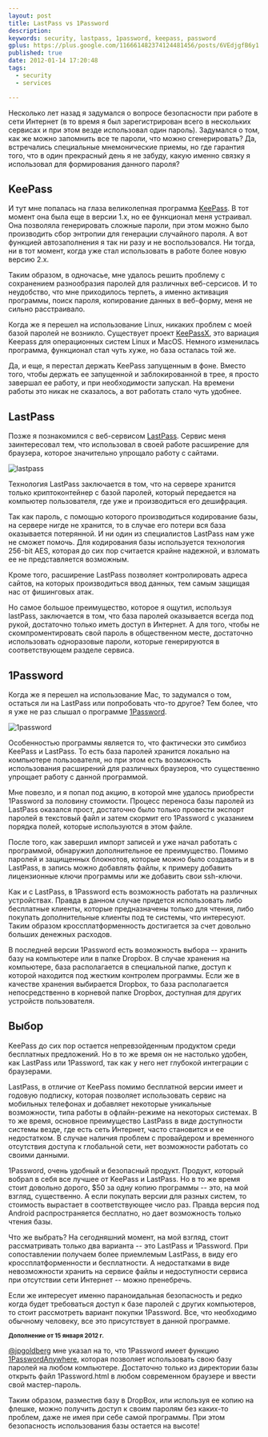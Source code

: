 ```yaml
---
layout: post
title: LastPass vs 1Password
description: 
keywords: security, lastpass, 1password, keepass, password
gplus: https://plus.google.com/116661482374124481456/posts/6VEdjgfB6y1
published: true
date: 2012-01-14 17:20:48
tags:
  - security
  - services

---
```


Несколько лет назад я задумался о вопросе безопасности при работе в сети Интернет (в то время я был зарегистрирован всего в нескольких сервисах и при этом везде использовал один пароль). Задумался о том, как же можно запомнить все те пароли, что можно сгенерировать? Да, встречались специальные мнемонические приемы, но где гарантия того, что в один прекрасный день я не забуду, какую именно связку я использовал для формирования данного пароля?

## KeePass

И тут мне попалась на глаза великолепная программа [KeePass](http://keepass.info/ "Keepass Password Safe"). В тот момент она была еще в версии 1.x, но ее функционал меня устраивал. Она позволяла генерировать сложные пароли, при этом можно было производить сбор энтропии для генерации случайного пароля. А вот функцией автозаполнения я так ни разу и не воспользовался. Ни тогда, ни в тот момент, когда уже стал использовать в работе более новую версию 2.x.

Таким образом, в одночасье, мне удалось решить проблему с сохранением разнообразия паролей для различных веб-серсисов. И то неудобство, что мне приходилось терпеть, а именно активация программы, поиск пароля, копирование данных в веб-форму, меня не сильно расстраивало.

Когда же я перешел на использование Linux, никаких проблем с моей базой паролей не возникло. Существует проект [KeePassX](http://www.keepassx.org/ "KeePassX"), это вариация Keepass для операционных систем Linux и MacOS. Немного изменилась программа, функционал стал чуть хуже, но база осталась той же. 

Да, и еще, я перестал держать KeePass запущенным в фоне. Вместо того, чтобы держать ее запущенной и заблокированной в трее, я просто завершал ее работу, и при необходимости запускал. На времени работы это никак не сказалось, а вот работать стало чуть удобнее. 

## LastPass

Позже я познакомился с веб-сервисом [LastPass](http://lastpass.com/ "LastPass - Password Manager, Form Filler, Password Management"). Сервис меня заинтересовал тем, что использовал в своей работе расширение для браузера, которое значительно упрощало работу с сайтами.

![lastpass](http://static.juev.ru/2012/01/lastpass.png)

Технология LastPass заключается в том, что на сервере хранится только криптоконтейнер с базой паролей, который передается на компьютер пользователя, где уже и производиться его дешифрация. 

Так как пароль, с помощью которого производиться кодирование базы, на сервере нигде не хранится, то в случае его потери вся база оказывается потерянной. И ни один из специалистов LastPass нам уже не сможет помочь. Для кодирования базы используется технология 256-bit AES, которая до сих пор считается крайне надежной, и взломать ее не представляется возможным.

Кроме того, расширение LastPass позволяет контролировать адреса сайтов, на которых производиться ввод данных, тем самым защищая нас от фишинговых атак.

Но самое большое преимущество, которое я ощутил, используя lastPass,  заключается в том, что база паролей оказывается всегда под рукой, достаточно только иметь доступ в Интернет. А для того, чтобы не скомпроментировать свой пароль в общественном месте, достаточно использовать одноразовые пароли, которые генерируются в соответствующем разделе сервиса.

## 1Password

Когда же я перешел на использование Mac, то задумался о том, остаться ли на LastPass или попробовать что-то другое? Тем более, что я уже не раз слышал о программе [1Password](https://agilebits.com/onepassword "1Password").

![1password](http://static.juev.ru/2012/01/1password.png)

Особенностью программы является то, что фактически это симбиоз KeePass и LastPass. То есть база паролей хранится локально на компьютере пользователя, но при этом есть возможность использования расширений для различных браузеров, что существенно упрощает работу с данной программой.

Мне повезло, и я попал под акцию, в которой мне удалось приобрести 1Password за половину стоимости. Процесс переноса базы паролей из LastPass оказался прост, достаточно было только провести экспорт паролей в текстовый файл и затем скормит его 1Password с указанием порядка полей, которые используются в этом файле.

После того, как завершил импорт записей и уже начал работать с программой, обнаружил дополнительное ее преимущество. Помимо паролей и защищенных блокнотов, которые можно было создавать и в LastPass, в запись можно добавлять файлы, к примеру добавить лицензионные ключи программы или же добавить свои ssh-ключи. 

Как и с LastPass, в 1Password есть возможность работать на различных устройствах. Правда в данном случае придется использовать либо бесплатные клиенты, которые предназначены только для чтения, либо покупать дополнительные клиенты под те системы, что интересуют. Таким образом кроссплатформенность достигается за счет довольно больших денежных расходов.

В последней версии 1Password есть возможность выбора -- хранить базу на компьютере или в папке Dropbox. В случае хранения на компьютере, база располагается в специальной папке, доступ к которой находится под жестким контролем программы. Если же в качестве хранения выбирается Dropbox, то база располагается непосредственно в корневой папке Dropbox, доступная для других устройств пользователя.

## Выбор

KeePass до сих пор остается непревзойденным продуктом среди бесплатных предложений. Но в то же время он не настолько удобен, как LastPass или 1Password, так как у него нет глубокой интеграции с браузерами.

LastPass, в отличие от KeePass помимо бесплатной версии имеет и годовую подписку, которая позволяет использовать сервис на мобильных телефонах и добавляет некоторые уникальные возможности, типа работы в офлайн-режиме на некоторых системах. В то же время, основное преимущество LastPass в виде доступности системы везде, где есть сеть Интернет, часто становится и ее недостатком. В случае наличия проблем с провайдером и временного отсутствия доступа к глобальной сети, нет возможности работать со своими данными.

1Password, очень удобный и безопасный продукт. Продукт, который вобрал в себя все лучшее от KeePass и LastPass. Но в то же время стоит довольно дорого, $50 за одну копию программы -- это, на мой взгляд, существенно. А если покупать версии для разных систем, то стоимость вырастает в соответствующее число раз. Правда версия под Android распространяется бесплатно, но дает возможность только чтения базы.

Что же выбрать? На сегодняшний момент, на мой взгляд, стоит рассматривать только два варианта -- это LastPass и 1Password. При сопоставлении получаем более приемлемым LastPass, в виду его кроссплатформенности и бесплатности. А недостатками в виде невозможности хранить на сервисе файлы и недоступности сервиса при отсутствии сети Интернет -- можно пренебречь.

Если же интересует именно параноидальная безопасность и редко когда будет требоваться доступ к базе паролей с других компьютеров, то стоит рассмотреть вариант покупки 1Password. Все, что необходимо обычному человеку, все это присутствует в данной программе.

<small><strong>Дополнение от 15 января 2012 г.</strong></small>

[@jpgoldberg](https://twitter.com/#!/jpgoldberg "Jeffrey Goldberg on Twitter") мне указал на то, что 1Password имеет функцию [1PasswordAnywhere](http://help.agile.ws/1Password3/1passwordanywhere.html "1PasswordAnywhere"), которая позволяет использовать свою базу паролей на любом компьютере. Достаточно только из директории базы открыть файл 1Password.html в любом современном браузере и ввести свой мастер-пароль.

Таким образом, разместив базу в DropBox, или используя ее копию на флешке, можно получить доступ к своим паролям без каких-то проблем, даже не имея при себе самой программы. При этом безопасность использования базы остается на высоте!